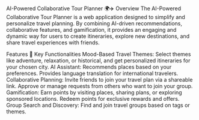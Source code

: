 AI-Powered Collaborative Tour Planner 🌍✈️
Overview
The AI-Powered Collaborative Tour Planner is a web application designed to simplify and personalize travel planning. By combining AI-driven recommendations, collaborative features, and gamification, it provides an engaging and dynamic way for users to create itineraries, explore new destinations, and share travel experiences with friends.

Features
🌟 Key Functionalities
Mood-Based Travel Themes: Select themes like adventure, relaxation, or historical, and get personalized itineraries for your chosen city.
AI Assistant:
Recommends places based on your preferences.
Provides language translation for international travelers.
Collaborative Planning:
Invite friends to join your travel plan via a shareable link.
Approve or manage requests from others who want to join your group.
Gamification:
Earn points by visiting places, sharing plans, or exploring sponsored locations.
Redeem points for exclusive rewards and offers.
Group Search and Discovery: Find and join travel groups based on tags or themes.
